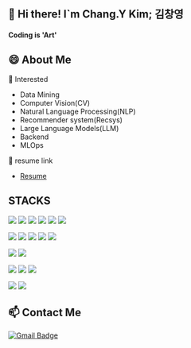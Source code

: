 ## 👋 Hi there! I`m Chang.Y Kim; 김창영
#### Coding is 'Art'
## 😄 About Me

📌 Interested
- Data Mining
- Computer Vision(CV)
- Natural Language Processing(NLP)
- Recommender system(Recsys)
- Large Language Models(LLM)
- Backend
- MLOps

📌 resume link
- [Resume](https://www.notion.so/Resume-b1710e5eaa8d4ff99556a14ea41b8e2e?pvs=4)

## STACKS
![](https://img.shields.io/badge/Python-3776AB?style=flat-square&logo=Python&logoColor=white)
![](https://img.shields.io/badge/C-A8B9CC?style=flat-square&logo=C&logoColor=black)
![](https://img.shields.io/badge/JAVA-007396?style=flat-square&logo=java&logoColor=white)
![](https://img.shields.io/badge/HTML5-E34F26?style=flat-square&logo=HTML5&logoColor=white)
![](https://img.shields.io/badge/Javascript-F7DF1E?style=flat-square&logo=JavaScript&logoColor=black)
![](https://img.shields.io/badge/CSS3-1572B6?style=flat-square&logo=CSS3&logoColor=white)


![](https://img.shields.io/badge/Pytorch-EE4C2C?style=flat-square&logo=Pytorch&logoColor=white)
![](https://img.shields.io/badge/Tensorflow-FF6F00?style=flat-square&logo=Tensorflow&logoColor=white)
![](https://img.shields.io/badge/Django-092E20?style=flat-square&logo=Django&logoColor=white)
![](https://img.shields.io/badge/Flask-000000?style=flat-square&logo=Flask&logoColor=white)
![](https://img.shields.io/badge/FastAPI-009688?style=flat-square&logo=FastAPI&logoColor=white)


![](https://img.shields.io/badge/SQLite-003B57?style=flat-square&logo=SQLite&logoColor=white)
![](https://img.shields.io/badge/PostgreSQL-4169E1?style=flat-square&logo=PostgreSQL&logoColor=white)

![](https://img.shields.io/badge/Docker-2496ED?style=flat-square&logo=Docker&logoColor=white)
![](https://img.shields.io/badge/Vim-019733?style=flat-square&logo=Vim&logoColor=black)
![](https://img.shields.io/badge/VSCode-007ACC?style=flat-square&logo=VisualStudioCode&logoColor=white)

![](https://img.shields.io/badge/Notion-000000?style=flat-square&logo=Notion&logoColor=white)
![](https://img.shields.io/badge/Discord-5865F2?style=flat-square&logo=Discord&logoColor=white)


## 📫 Contact Me
[![Gmail Badge](https://img.shields.io/badge/Gmail-EA4335?style=flat-square&logo=Gmail&logoColor=black)](mailto:changzero.kim@gmail.com)


